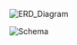 ![ERD_Diagram](https://user-images.githubusercontent.com/83420413/171068365-ff3e2794-c7ab-4625-98f8-6bc024be0f0d.jpg)



![Schema](https://user-images.githubusercontent.com/83420413/164560719-115cbf62-d37a-49d0-a15c-60ca7a58148e.jpg)

